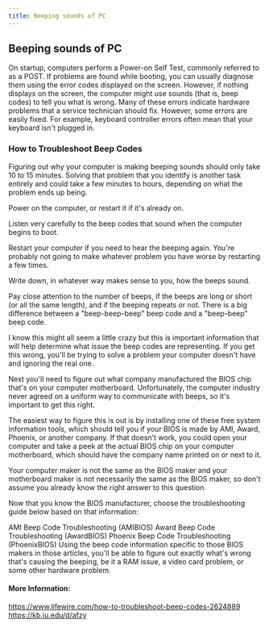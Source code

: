 ```yaml
---
title: Beeping sounds of PC
---
```

## Beeping sounds of PC

On startup, computers perform a Power-on Self Test, commonly referred to as a POST. If problems are found while booting, you can usually diagnose them using the error codes displayed on the screen. However, if nothing displays on the screen, the computer might use sounds (that is, beep codes) to tell you what is wrong. Many of these errors indicate hardware problems that a service technician should fix. However, some errors are easily fixed. 
For example, keyboard controller errors often mean that your keyboard isn't plugged in.
### How to Troubleshoot Beep Codes
Figuring out why your computer is making beeping sounds should only take 10 to 15 minutes. Solving that problem that you identify is another task entirely and could take a few minutes to hours, depending on what the problem ends up being.

Power on the computer, or restart it if it's already on.

Listen very carefully to the beep codes that sound when the computer begins to boot.

Restart your computer if you need to hear the beeping again. You're probably not going to make whatever problem you have worse by restarting a few times.

Write down, in whatever way makes sense to you, how the beeps sound.

Pay close attention to the number of beeps, if the beeps are long or short (or all the same length), and if the beeping repeats or not. There is a big difference between a "beep-beep-beep" beep code and a "beep-beep" beep code.

I know this might all seem a little crazy but this is important information that will help determine what issue the beep codes are representing. If you get this wrong, you'll be trying to solve a problem your computer doesn't have and ignoring the real one.

Next you'll need to figure out what company manufactured the BIOS chip that's on your computer motherboard. Unfortunately, the computer industry never agreed on a uniform way to communicate with beeps, so it's important to get this right.

The easiest way to figure this is out is by installing one of these free system information tools, which should tell you if your BIOS is made by AMI, Award, Phoenix, or another company. If that doesn't work, you could open your computer and take a peek at the actual BIOS chip on your computer motherboard, which should have the company name printed on or next to it.

Your computer maker is not the same as the BIOS maker and your motherboard maker is not necessarily the same as the BIOS maker, so don't assume you already know the right answer to this question.

Now that you know the BIOS manufacturer, choose the troubleshooting guide below based on that information:

AMI Beep Code Troubleshooting (AMIBIOS)
Award Beep Code Troubleshooting (AwardBIOS)
Phoenix Beep Code Troubleshooting (PhoenixBIOS)
Using the beep code information specific to those BIOS makers in those articles, you'll be able to figure out exactly what's wrong that's causing the beeping, be it a RAM issue, a video card problem, or some other hardware problem.
#### More Information:
https://www.lifewire.com/how-to-troubleshoot-beep-codes-2624889
https://kb.iu.edu/d/afzy
